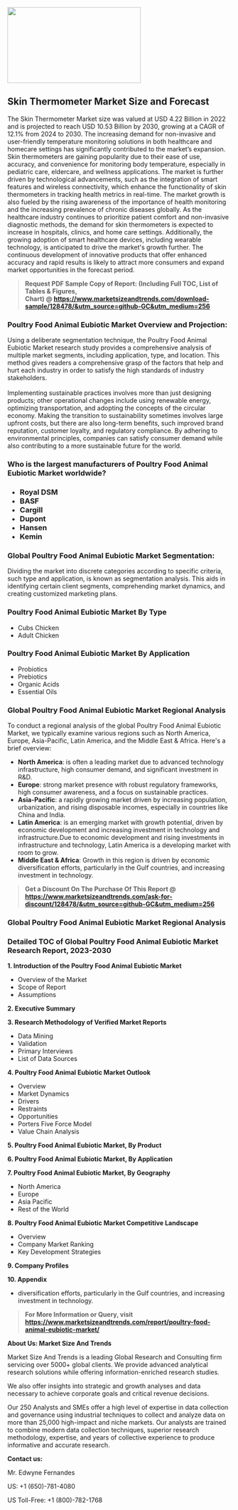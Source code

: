 <p><img class="alignnone size-medium wp-image-20088" src="https://ffe5etoiles.com/wp-content/uploads/2024/12/MST1-300x171.png" alt="" width="300" height="171" /></p><h2>Skin Thermometer Market Size and Forecast</h2><p>The Skin Thermometer Market size was valued at USD 4.22 Billion in 2022 and is projected to reach USD 10.53 Billion by 2030, growing at a CAGR of 12.1% from 2024 to 2030. The increasing demand for non-invasive and user-friendly temperature monitoring solutions in both healthcare and homecare settings has significantly contributed to the market’s expansion. Skin thermometers are gaining popularity due to their ease of use, accuracy, and convenience for monitoring body temperature, especially in pediatric care, eldercare, and wellness applications. The market is further driven by technological advancements, such as the integration of smart features and wireless connectivity, which enhance the functionality of skin thermometers in tracking health metrics in real-time.  The market growth is also fueled by the rising awareness of the importance of health monitoring and the increasing prevalence of chronic diseases globally. As the healthcare industry continues to prioritize patient comfort and non-invasive diagnostic methods, the demand for skin thermometers is expected to increase in hospitals, clinics, and home care settings. Additionally, the growing adoption of smart healthcare devices, including wearable technology, is anticipated to drive the market's growth further. The continuous development of innovative products that offer enhanced accuracy and rapid results is likely to attract more consumers and expand market opportunities in the forecast period.</p></p><blockquote id="" class=""><strong>Request PDF Sample Copy of Report: (Including Full TOC, List of Tables &amp; Figures, Chart)&nbsp;@&nbsp;<strong><a href="https://www.marketsizeandtrends.com/download-sample/128478/&utm_source=github-GC&utm_medium=256" target="_blank">https://www.marketsizeandtrends.com/download-sample/128478/&utm_source=github-GC&utm_medium=256</a></strong></strong></blockquote><h3 id="" class="">Poultry Food Animal Eubiotic Market&nbsp;Overview and Projection:</h3><p id="" class="">Using a deliberate segmentation technique, the Poultry Food Animal Eubiotic Market research study provides a comprehensive analysis of multiple market segments, including application, type, and location. This method gives readers a comprehensive grasp of the factors that help and hurt each industry in order to satisfy the high standards of industry stakeholders. <br /> <br />Implementing sustainable practices involves more than just designing products; other operational changes include using renewable energy, optimizing transportation, and adopting the concepts of the circular economy. Making the transition to sustainability sometimes involves large upfront costs, but there are also long-term benefits, such improved brand reputation, customer loyalty, and regulatory compliance. By adhering to environmental principles, companies can satisfy consumer demand while also contributing to a more sustainable future for the world.</p><h3 id="" class="">Who is the largest manufacturers of&nbsp;Poultry Food Animal Eubiotic Market worldwide?</h3><h3 class=""><p><ul><li>Royal DSM </li><li> BASF </li><li> Cargill </li><li> Dupont </li><li> Hansen </li><li> Kemin</li></ul></p></h3><h3 id="" class="">Global&nbsp;Poultry Food Animal Eubiotic Market Segmentation:</h3><p id="" class="">Dividing the market into discrete categories according to specific criteria, such type and application, is known as segmentation analysis. This aids in identifying certain client segments, comprehending market dynamics, and creating customized marketing plans.</p><h3 id="" class="">Poultry Food Animal Eubiotic Market&nbsp;By Type</h3><p><p><ul><li>Cubs Chicken </li><li> Adult Chicken</p></li></ul></p></p><h3 id="" class="">Poultry Food Animal Eubiotic Market&nbsp;By Application</h3><p class=""><p><ul><li>Probiotics </li><li> Prebiotics </li><li> Organic Acids </li><li> Essential Oils</li></ul></p></p><h3 id="" class="">Global Poultry Food Animal Eubiotic Market Regional Analysis</h3><p id="" class="">To conduct a regional analysis of the global Poultry Food Animal Eubiotic Market, we typically examine various regions such as North America, Europe, Asia-Pacific, Latin America, and the Middle East &amp; Africa. Here's a brief overview:</p><ul><li><strong>North America</strong>: is often a leading market due to advanced technology infrastructure, high consumer demand, and significant investment in R&amp;D.</li><li><strong>Europe</strong>: strong market presence with robust regulatory frameworks, high consumer awareness, and a focus on sustainable practices.</li><li><strong>Asia-Pacific</strong>: a rapidly growing market driven by increasing population, urbanization, and rising disposable incomes, especially in countries like China and India.</li><li><strong>Latin America</strong>: is an emerging market with growth potential, driven by economic development and increasing investment in technology and infrastructure.Due to economic development and rising investments in infrastructure and technology, Latin America is a developing market with room to grow.</li><li><strong>Middle East &amp; Africa</strong>: Growth in this region is driven by economic diversification efforts, particularly in the Gulf countries, and increasing investment in technology.</li></ul><blockquote id="" class=""><strong>Get a Discount On The Purchase Of This Report @ <strong><a href="https://www.marketsizeandtrends.com/ask-for-discount/128478/&utm_source=github-GC&utm_medium=256" target="_blank">https://www.marketsizeandtrends.com/ask-for-discount/128478/&utm_source=github-GC&utm_medium=256</a></strong></strong></blockquote><h3 id="" class="">Global Poultry Food Animal Eubiotic Market Regional Analysis</h3><h3 id="" class="">Detailed TOC of Global Poultry Food Animal Eubiotic Market Research Report, 2023-2030</h3><p id="" class=""><strong>1. Introduction of the Poultry Food Animal Eubiotic Market</strong></p><ul><li>Overview of the Market</li><li>Scope of Report</li><li>Assumptions</li></ul><p id="" class=""><strong>2. Executive Summary</strong></p><p id="" class=""><strong>3. Research Methodology of Verified Market Reports</strong></p><ul><li>Data Mining</li><li>Validation</li><li>Primary Interviews</li><li>List of Data Sources</li></ul><p id="" class=""><strong>4. Poultry Food Animal Eubiotic Market Outlook</strong></p><ul><li>Overview</li><li>Market Dynamics</li><li>Drivers</li><li>Restraints</li><li>Opportunities</li><li>Porters Five Force Model</li><li>Value Chain Analysis</li></ul><p id="" class=""><strong>5. Poultry Food Animal Eubiotic Market, By Product</strong></p><p id="" class=""><strong>6. Poultry Food Animal Eubiotic Market, By Application</strong></p><p id="" class=""><strong>7. Poultry Food Animal Eubiotic Market, By Geography</strong></p><ul><li>North America</li><li>Europe</li><li>Asia Pacific</li><li>Rest of the World</li></ul><p id="" class=""><strong>8. Poultry Food Animal Eubiotic Market Competitive Landscape</strong></p><ul><li>Overview</li><li>Company Market Ranking</li><li>Key Development Strategies</li></ul><p id="" class=""><strong>9. Company Profiles</strong></p><p id="" class=""><strong>10. Appendix</strong></p><ul><li>diversification efforts, particularly in the Gulf countries, and increasing investment in technology.</li></ul><blockquote id="" class=""><strong>For More Information or Query, visit <strong><strong><a href="https://www.marketsizeandtrends.com/report/poultry-food-animal-eubiotic-market/" target="_blank">https://www.marketsizeandtrends.com/report/poultry-food-animal-eubiotic-market/</a></strong></strong></strong></blockquote><p id="" class=""><strong>About Us: Market Size And Trends</strong></p><p id="" class="">Market Size And Trends is a leading Global Research and Consulting firm servicing over 5000+ global clients. We provide advanced analytical research solutions while offering information-enriched research studies.</p><p id="" class="">We also offer insights into strategic and growth analyses and data necessary to achieve corporate goals and critical revenue decisions.</p><p id="" class="">Our 250 Analysts and SMEs offer a high level of expertise in data collection and governance using industrial techniques to collect and analyze data on more than 25,000 high-impact and niche markets. Our analysts are trained to combine modern data collection techniques, superior research methodology, expertise, and years of collective experience to produce informative and accurate research.</p><p id="" class=""><strong>Contact us:</strong></p><p id="" class="">Mr. Edwyne Fernandes</p><p id="" class="">US: +1 (650)-781-4080</p><p id="" class="">US Toll-Free: +1 (800)-782-1768</p>

